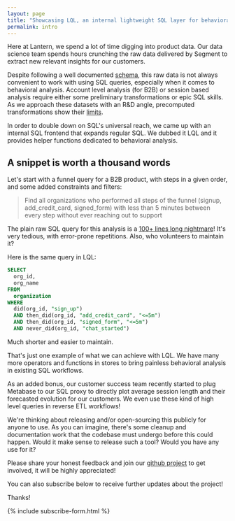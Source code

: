 ```yaml
---
layout: page
title: "Showcasing LQL, an internal lightweight SQL layer for behavioral analysis"
permalink: intro
---
```


Here at Lantern, we spend a lot of time digging into product data. Our data science team spends hours crunching the raw data delivered by Segment to extract new relevant insights for our customers.

Despite following a well documented [schema](https://segment.com/docs/connections/storage/warehouses/schema/), this raw data is not always convenient to work with using SQL queries, especially when it comes to behavioral analysis. Account level analysis (for B2B) or session based analysis require either some preliminary transformations or epic SQL skills. As we approach these datasets with an R&D angle, precomputed transformations show their [limits](https://benn.substack.com/p/metrics-layer).

In order to double down on SQL's universal reach, we came up with an internal SQL frontend that expands regular SQL. We dubbed it LQL and it provides helper functions dedicated to behavioral analysis.

## A snippet is worth a thousand words

Let's start with a funnel query for a B2B product, with steps in a given order, and some added constraints and filters:

> Find all organizations who performed all steps of the funnel (signup, add_credit_card, signed_form) with less than 5 minutes between every step without ever reaching out to support
>

The plain raw SQL query for this analysis is a [100+ lines long nightmare](https://gist.github.com/GuillaumeLachaud/1142e13e014e01b12a5de3f30107c63e)! It's very tedious, with error-prone repetitions. Also, who volunteers to maintain it?

Here is the same query in LQL:

```sql
SELECT
  org_id,
  org_name
FROM
  organization
WHERE
  did(org_id, "sign_up")
  AND then_did(org_id, "add_credit_card", "<=5m")
  AND then_did(org_id, "signed_form", "<=5m")
  AND never_did(org_id, "chat_started")
```

Much shorter and easier to maintain.

That's just one example of what we can achieve with LQL. We have many more operators and functions in stores to bring painless behavioral analysis in existing SQL workflows.

As an added bonus, our customer success team recently started to plug Metabase to our SQL proxy to directly plot average session length and their forecasted evolution for our customers. We even use these kind of high level queries in reverse ETL workflows!

We're thinking about releasing and/or open-sourcing this publicly for anyone to use. As you can imagine, there's some cleanup and documentation work that the codebase must undergo before this could happen. Would it make sense to release such a tool? Would you have any use for it?

Please share your honest feedback and join our [github project](https://github.com/lazylantern/lql) to get involved, it will be highly appreciated!

You can also subscribe below to receive further updates about the project!

Thanks!

{% include subscribe-form.html %}
